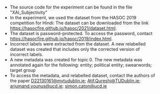 * The source code for the experiment can be found in the file "XAI_Subjectivity"
* In the experiment, we used the dataset from the HASOC 2019 competition for Hindi: The dataset can be downloaded from the link https://hasocfire.github.io/hasoc/2021/dataset.html.
*	The dataset is password-protected. To access the password, contact https://hasocfire.github.io/hasoc/2019/index.html. 
*	Incorrect labels were extracted from the dataset. A new relabelled dataset was created that includes only the corrected version of incorrect labels. 
*	A new metadata was created for topic 0. The new metadata was annotated again for the following: entity;  political entity; swearwords; target group 
*	To access the metadata, and relabelled dataset, contact the authors of the paper  D22130161@mytudublin.ie; Atif.Qureshi@TUDublin.ie; arjumand.younus@ucd.ie; simon.caton@ucd.ie
